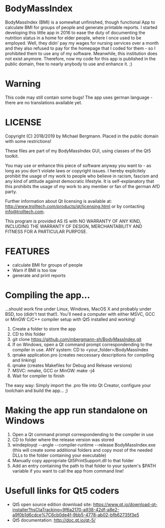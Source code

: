 # BodyMassIndex
BodyMassIndex (BMI) is a somewhat unfinished, though functional App to calculate BMI for groups of people and generate printable reports. I started developing this little app in 2016 to ease the duty of documenting the nutrition status in a home for elder people, where I once used to be employed. Well, they didn' pay my wages for nursing services over a month and they also refused to pay for the homepage that I coded for them - so I prohibited them to use any of my software. Meanwhile, this institution does not exist anymore. Therefore, now my code for this app is published in the public domain, free to nearly anybody to use and enhance it. ;)

# Warning
This code may still contain some bugs!
The app uses german language - there are no translations available yet.

# LICENSE
Copyright (C) 2018/2019 by Michael Bergmann. Placed in the public domain with some restrictions!

These files are part of my BodyMassIndex GUI, using classes of the Qt5 toolkit.

You may use or enhance this piece of software anyway you want to - as long as you don't violate laws or copyright issues. I hereby explicitely prohibit the usage of my work to people who believe in racism, fascism and any kind of attitude against democratic lifestyle. It is self-explanatory that this prohibits the usage of my work to any member or fan of the german AfD party.

Further information about Qt licensing is available at: http://www.trolltech.com/products/qt/licensing.html or by contacting info@trolltech.com.


This program is provided AS IS with NO WARRANTY OF ANY KIND, INCLUDING THE WARRANTY OF DESIGN, MERCHANTABILITY AND FITNESS FOR A PARTICULAR PURPOSE.

# FEATURES
- calculate BMI for groups of people
- Warn if BMI is too low
- generate and print reports

# Compiling the app...
...should work fine under Linux, Windows, MacOS X and probably under BSD, too (didn't test that!).
You'll need a computer with either MSVC, GCC or MinGW C/C++ compiler setup with Qt5 installed and working!

1. Create a folder to store the app
2. CD to this folder
3. git clone https://github.com/mbergmann-sh/BodyMassIndex.git
4. If on Windows, open a Qt command prompt correspondending to the compiler in use. ANY system: CD to <your_folder>/BodyMassIndex
5. qmake application.pro (creates neccessary descriptions for compiling and linking)
6. qmake (creates Makefiles for Debug and Release versions)
7. MSVC: nmake, GCC or MinGW: make -j4
8. Wait for compiler to finish

The easy way: Simply import the .pro file into Qt Creator, configure your toolchain and build the app... ;)

# Making the app run standalone on Windows
1. Open a Qt command prompt correspondending to the compiler in use 
2. CD to folder where the release version was stored
3. windeployqt --angle --compiler-runtime --release BodyMassIndex.exe (this will create some additional folders and copy most of the needed DLLs to the folder containing your executable)
4. Manually copy appropriate Qt5PrintSupport.dll to that folder
5. Add an entry containing the path to that folder to your system's $PATH variable if you want to call the app from command line!

# Usefull links for Qt5 coders
- Qt5 open source edition download site: https://www.qt.io/download-qt-installer?hsCtaTracking=9f6a2170-a938-42df-a8e2-a9f0b1d6cdce%7C6cb0de4f-9bb5-4778-ab02-bfb62735f3e5
- Qt5 documentation: http://doc.qt.io/qt-5/ 
